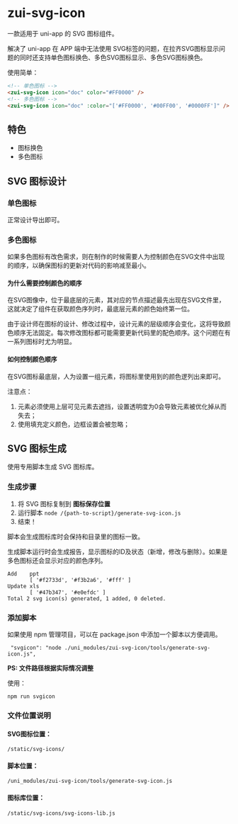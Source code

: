 # zui-svg-icon

一款适用于 uni-app 的 SVG 图标组件。

解决了 uni-app 在 APP 端中无法使用 SVG标签的问题，在拉齐SVG图标显示问题的同时还支持单色图标换色、多色SVG图标显示、多色SVG图标换色。

使用简单：

```html
<!-- 单色图标 -->
<zui-svg-icon icon="doc" color="#FF0000" />
<!-- 多色图标 -->
<zui-svg-icon icon="doc" :color="['#FF0000', '#00FF00', '#0000FF']" />
```



## 特色

- 图标换色
- 多色图标



## SVG 图标设计

### 单色图标

正常设计导出即可。



### 多色图标

如果多色图标有改色需求，则在制作的时候需要人为控制颜色在SVG文件中出现的顺序，以确保图标的更新对代码的影响减至最小。

#### 为什么需要控制颜色的顺序

在SVG图像中，位于最底层的元素，其对应的节点描述最先出现在SVG文件里，这就决定了组件在获取颜色序列时，最底层元素的颜色始终第一位。

由于设计师在图标的设计、修改过程中，设计元素的层级顺序会变化，这将导致颜色顺序无法固定。每次修改图标都可能需要更新代码里的配色顺序。这个问题在有一系列图标时尤为明显。

#### 如何控制颜色顺序

在SVG图标最底层，人为设置一组元素，将图标里使用到的颜色逻列出来即可。

注意点：

1. 元素必须使用上层可见元素去遮挡，设置透明度为0会导致元素被优化掉从而失去；
2. 使用填充定义颜色，边框设置会被忽略；



## SVG 图标生成

使用专用脚本生成 SVG 图标库。



### 生成步骤

1. 将 SVG 图标复制到 **图标保存位置**
2. 运行脚本 `node /{path-to-script}/generate-svg-icon.js`
3. 结束！

脚本会生成图标库时会保持和目录里的图标一致。

生成脚本运行时会生成报告，显示图标的ID及状态（新增，修改与删除）。如果是多色图标还会显示对应的颜色序列。

```shell
Add    ppt
       [ '#f2733d', '#f3b2a6', '#fff' ]
Update xls
       [ '#47b347', '#e0efdc' ]
Total 2 svg icon(s) generated, 1 added, 0 deleted.
```



### 添加脚本

如果使用 npm 管理项目，可以在 package.json 中添加一个脚本以方便调用。

` "svgicon": "node ./uni_modules/zui-svg-icon/tools/generate-svg-icon.js",`

**PS: 文件路径根据实际情况调整**

使用：

`npm run svgicon`





### 文件位置说明

#### SVG图标位置：

`/static/svg-icons/`

#### 脚本位置：

`/uni_modules/zui-svg-icon/tools/generate-svg-icon.js`

#### 图标库位置：

`/static/svg-icons/svg-icons-lib.js`

